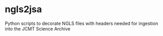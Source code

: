# ngls2jsa
Python scripts to decorate NGLS files with headers needed for ingestion into the JCMT Science Archive
